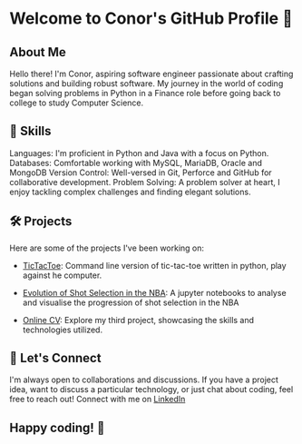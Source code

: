 # Welcome to Conor's GitHub Profile 👋

## About Me
Hello there! I'm Conor, aspiring software engineer passionate about crafting solutions and building robust software. My journey in the world of coding began solving problems in Python in a Finance role before going back to college to study Computer Science.

## 🚀 Skills
Languages: I'm proficient in Python and Java with a focus on Python.
Databases: Comfortable working with MySQL, MariaDB, Oracle and MongoDB
Version Control: Well-versed in Git, Perforce and GitHub for collaborative development.
Problem Solving: A problem solver at heart, I enjoy tackling complex challenges and finding elegant solutions.

## 🛠️ Projects
Here are some of the projects I've been working on:

* [TicTacToe](https://github.com/cwmcfeely/TicTacToe): Command line version of tic-tac-toe written in python, play against he computer.

* [Evolution of Shot Selection in the NBA](https://github.com/cwmcfeely/Data-Science-in-Python/blob/master/Assignment1/19204085_ConorMcFeely.ipynb):  A jupyter notebooks to analyse and visualise the progression of shot selection in the NBA

* [Online CV](https://github.com/cwmcfeely/Portfolio1): Explore my third project, showcasing the skills and technologies utilized.

## 🤝 Let's Connect
I'm always open to collaborations and discussions. If you have a project idea, want to discuss a particular technology, or just chat about coding, feel free to reach out! Connect with me on [LinkedIn](https://www.linkedin.com/in/cwmcfeely/)


## Happy coding! 🚀
